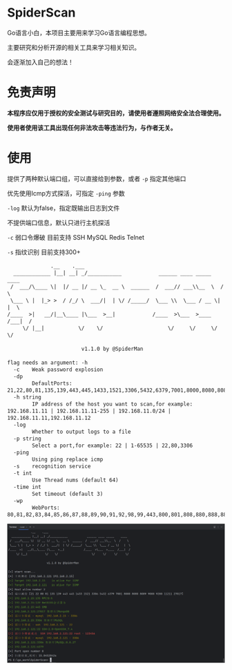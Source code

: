 # SpiderScan

Go语言小白，本项目主要用来学习Go语言编程思想。

主要研究和分析开源的相关工具来学习相关知识。

会逐渐加入自己的想法！

# 免责声明

**本程序应仅用于授权的安全测试与研究目的，请使用者遵照网络安全法合理使用。**

**使用者使用该工具出现任何非法攻击等违法行为，与作者无关。**

# 使用

提供了两种默认端口组，可以直接给到参数，或者 `-p` 指定其他端口

优先使用Icmp方式探活，可指定 `-ping` 参数

`-log` 默认为false，指定既输出日志到文件

不提供端口信息，默认只进行主机探活

`-c` 弱口令爆破 目前支持 SSH MySQL Redis Telnet

`-s` 指纹识别 目前支持300+

```
              .__    .___
  ____________ |__| __| _/___________            ______ ____ _____    ____
 /  ___/\____ \|  |/ __ |/ __ \_  __ \  ______  /  ___// ___\\__  \  /    \
 \___ \ |  |_> >  / /_/ \  ___/|  | \/ /_____/  \___ \\  \___ / __ \|   |  \
/____  >|   __/|__\____ |\___  >__|            /____  >\___  >____  /___|  /
     \/ |__|           \/    \/                     \/     \/     \/     \/

                        v1.1.0 by @SpiderMan

flag needs an argument: -h
  -c    Weak password explosion
  -dp
        DefaultPorts: 21,22,80,81,135,139,443,445,1433,1521,3306,5432,6379,7001,8000,8080,8089,9000,9200,11211,27017
  -h string
        IP address of the host you want to scan,for example: 192.168.11.11 | 192.168.11.11-255 | 192.168.11.0/24 | 192.168.11.11,192.168.11.12
  -log
        Whether to output logs to a file
  -p string
        Select a port,for example: 22 | 1-65535 | 22,80,3306
  -ping
        Using ping replace icmp
  -s    recognition service
  -t int
        Use Thread nums (default 64)
  -time int
        Set timeout (default 3)
  -wp
        WebPorts: 80,81,82,83,84,85,86,87,88,89,90,91,92,98,99,443,800,801,808,880,888,889,1000,1010,1080,1081,1082,1099,1118,1888,2008,2020,2100,2375,2379,3000,3008,3128,3505,5555,6080,6648,6868,7000,7001,7002,7003,7004,7005,7007,7008,7070,7071,7074,7078,7080,7088,7200,7680,7687,7688,7777,7890,8000,8001,8002,8003,8004,8006,8008,8009,8010,8011,8012,8016,8018,8020,8028,8030,8038,8042,8044,8046,8048,8053,8060,8069,8070,8080,8081,8082,8083,8084,8085,8086,8087,8088,8089,8090,8091,8092,8093,8094,8095,8096,8097,8098,8099,8100,8101,8108,8118,8161,8172,8180,8181,8200,8222,8244,8258,8280,8288,8300,8360,8443,8448,8484,8800,8834,8838,8848,8858,8868,8879,8880,8881,8888,8899,8983,8989,9000,9001,9002,9008,9010,9043,9060,9080,9081,9082,9083,9084,9085,9086,9087,9088,9089,9090,9091,9092,9093,9094,9095,9096,9097,9098,9099,9100,9200,9443,9448,9800,9981,9986,9988,9998,9999,10000,10001,10002,10004,10008,10010,10250,12018,12443,14000,16080,18000,18001,18002,18004,18008,18080,18082,18088,18090,18098,19001,20000,20720,21000,21501,21502,28018,20880

```
![image](README.assets/20231213172132.png)

